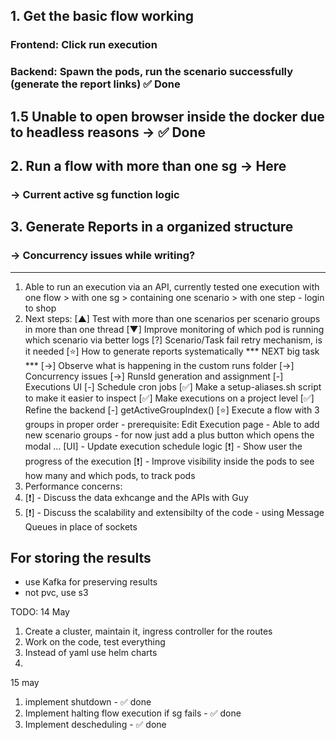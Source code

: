 ## 1. Get the basic flow working
### Frontend: Click run execution
### Backend: Spawn the pods, run the scenario successfully (generate the report links) ✅ Done

## 1.5 Unable to open browser inside the docker due to headless reasons -> ✅ Done

## 2. Run a flow with more than one sg -> Here
### -> Current active sg function logic

## 3. Generate Reports in a organized structure
### -> Concurrency issues while writing?

---------------------------------------------------------------------------------------------------------------------------------------------------------------------

1. Able to run an execution via an API, currently tested one execution with one flow > with one sg > containing one scenario > with one step - login to shop
2. Next steps:
    [▲] Test with more than one scenarios per scenario groups in more than one thread
    [▼] Improve monitoring of which pod is running which scenario via better logs
    [?] Scenario/Task fail retry mechanism, is it needed
    [⭐] How to generate reports systematically *** NEXT big task ***
        [->] Observe what is happening in the custom runs folder
        [->] Concurrency issues
            [->] RunsId generation and assignment
    [-] Executions UI
    [-] Schedule cron jobs
    [✅] Make a setup-aliases.sh script to make it easier to inspect
    [✅] Make executions on a project level
    [✅] Refine the backend
    [-] getActiveGroupIndex()
    [⭐] Execute a flow with 3 groups in proper order
        - prerequisite: Edit Execution page
            - Able to add new scenario groups
                - for now just add a plus button which opens the modal ...
    [UI] - Update execution schedule logic
    [❗] - Show user the progress of the execution
    [❗] - Improve visibility inside the pods to see how many and which pods, to track pods
4. Performance concerns:
5. [❗] - Discuss the data exhcange and the APIs with Guy
6. [❗] - Discuss the scalability and extensibilty of the code - using Message Queues in place of sockets


## For storing the results 
- use Kafka for preserving results
- not pvc, use s3

TODO: 14 May
1. Create a cluster, maintain it, ingress controller for the routes
2. Work on the code, test everything
3. Instead of yaml use helm charts
4. 



15 may
1. implement shutdown - ✅ done
2. Implement halting flow execution if sg fails - ✅ done
3. Implement descheduling - ✅ done